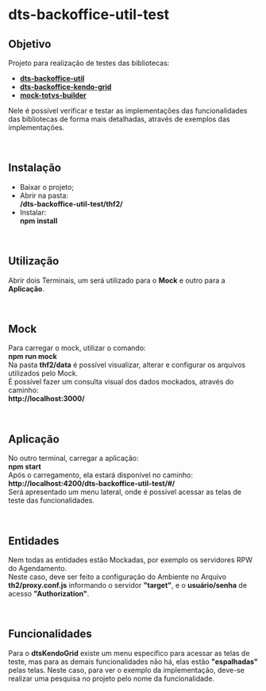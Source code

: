 # dts-backoffice-util-test

## Objetivo

Projeto para realização de testes das bibliotecas:
- [**dts-backoffice-util**](https://github.com/ModernizaDatasul/dts-backoffice-util/tree/master/projects/dts-backoffice-util)
- [**dts-backoffice-kendo-grid**](https://github.com/ModernizaDatasul/dts-backoffice-util/tree/master/projects/dts-backoffice-kendo-grid)
-  [**mock-totvs-builder**](https://github.com/ModernizaDatasul/mock-totvs-builder)

Nele é possível verificar e testar as implementações das funcionalidades das bibliotecas de forma mais detalhadas, através de exemplos das implementações.

<br>

## Instalação
- Baixar o projeto;
- Abrir na pasta:<br>
**/dts-backoffice-util-test/thf2/**
- Instalar:<br>
**npm install**

<br>

## Utilização
Abrir dois Terminais, um será utilizado para o **Mock** e outro para a **Aplicação**.

<br>

## Mock
Para carregar o mock, utilizar o comando:<br>
**npm run mock**<br>
Na pasta **thf2/data** é possível visualizar, alterar e configurar os arquivos utilizados pelo Mock.<br>
É possível fazer um consulta visual dos dados mockados, através do caminho:<br>
**http://localhost:3000/**

<br>

## Aplicação
No outro terminal, carregar a aplicação:<br>
**npm start**<br>
Após o carregamento, ela estará disponível no caminho:<br>
**http://localhost:4200/dts-backoffice-util-test/#/**<br>
Será apresentado um menu lateral, onde é possível acessar as telas de teste das funcionalidades.

<br>

## Entidades
Nem todas as entidades estão Mockadas, por exemplo os servidores RPW do Agendamento.
<br>Neste caso, deve ser feito a configuração do Ambiente no Arquivo **th2/proxy.conf.js** informando o servidor **"target"**, e o **usuário/senha** de acesso **"Authorization"**.

<br>

## Funcionalidades
Para o **dtsKendoGrid** existe um menu específico para acessar as telas de teste, mas para as demais funcionalidades não há, elas estão **"espalhadas"** pelas telas. Neste caso, para ver o exemplo da implementação, deve-se realizar uma pesquisa no projeto pelo nome da funcionalidade.
